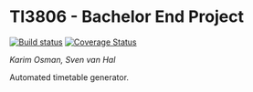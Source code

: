 # TI3806 - Bachelor End Project
[![Build status](https://ci.appveyor.com/api/projects/status/gls52n579c7rkar6?svg=true)](https://ci.appveyor.com/project/svenvanhal/bachelorproject) [![Coverage Status](https://coveralls.io/repos/github/svenvanhal/bachelorproject/badge.svg)](https://coveralls.io/github/svenvanhal/bachelorproject)

*Karim Osman, Sven van Hal*

Automated timetable generator.
